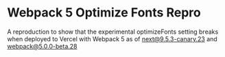 # Webpack 5 Optimize Fonts Repro

A reproduction to show that the experimental optimizeFonts setting breaks when deployed to Vercel with Webpack 5 as of next@9.5.3-canary.23 and webpack@5.0.0-beta.28